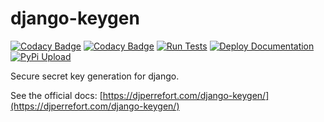# django-keygen

[![Codacy Badge](https://app.codacy.com/project/badge/Grade/43bc8f24f0a246938f8bc0255a2184b4)](https://www.codacy.com/gh/djperrefort/django-keygen/dashboard?utm_source=github.com&amp;utm_medium=referral&amp;utm_content=djperrefort/django-keygen&amp;utm_campaign=Badge_Grade)
[![Codacy Badge](https://app.codacy.com/project/badge/Coverage/43bc8f24f0a246938f8bc0255a2184b4)](https://www.codacy.com/gh/djperrefort/django-keygen/dashboard?utm_source=github.com&utm_medium=referral&utm_content=djperrefort/django-keygen&utm_campaign=Badge_Coverage)
[![Run Tests](https://github.com/FamilyTreeCollab/django-keygen/actions/workflows/Unittests.yml/badge.svg)](https://github.com/FamilyTreeCollab/django-keygen/actions/workflows/Unittests.yml)
[![Deploy Documentation](https://github.com/djperrefort/django-keygen/actions/workflows/DeployDocs.yml/badge.svg)](https://github.com/djperrefort/django-keygen/actions/workflows/DeployDocs.yml)
[![PyPi Upload](https://github.com/djperrefort/django-keygen/actions/workflows/PyPiUpload.yml/badge.svg)](https://github.com/djperrefort/django-keygen/actions/workflows/PyPiUpload.yml)

Secure secret key generation for django.

See the official docs: [https://djperrefort.com/django-keygen/](https://djperrefort.com/django-keygen/)
